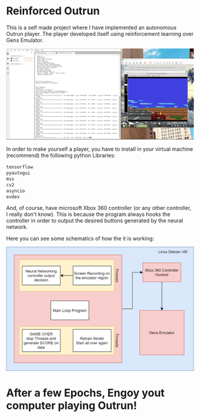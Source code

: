 # Reinforced Outrun

This is a self made project where I have implemented an autonomous Outrun player. The player developed itself using reinforcement learning over Gens Emulator. 

![Alt text](./model_training.JPG?raw=true "Title")

In order to make yourself a player, you have to install in your virtual machine (recommend) the following python Libraries:
 
```
tensorflow
pyautogui
mss
cv2
asyncio
evdev
```

And, of course, have microsoft Xbox 360 controller (or any other controller, I really don't know). This is because the program always hooks the controller in order to output the desired buttons generated by the neural network.

Here you can see some schematics of how the it is working:

![Alt text](./Diagram.png?raw=true "Diagram")

# After a few Epochs, Engoy yout computer playing Outrun!